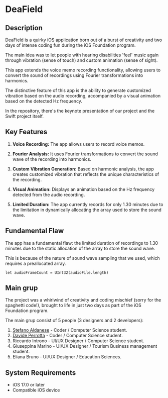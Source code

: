 # DeaField

## Description
DeaField is a quirky iOS application born out of a burst of creativity and two days of intense coding fun during the iOS Foundation program.

The main idea was to let people with hearing disabilities 'feel' music again through vibration (sense of touch) and custom animation (sense of sight).

This app extends the voice memo recording functionality, allowing users to convert the sound of recordings using Fourier transformations into harmonics.

The distinctive feature of this app is the ability to generate customized vibration based on the audio recording, accompanied by a visual animation based on the detected Hz frequency.

In the repository, there's the keynote presentation of our project and the Swift project itself.

## Key Features
1. **Voice Recording:** The app allows users to record voice memos.

2. **Fourier Analysis:** It uses Fourier transformations to convert the sound wave of the recording into harmonics.

3. **Custom Vibration Generation:** Based on harmonic analysis, the app creates customized vibration that reflects the unique characteristics of the recording.

4. **Visual Animation:** Displays an animation based on the Hz frequency detected from the audio recording.

5. **Limited Duration:** The app currently records for only 1.30 minutes due to the limitation in dynamically allocating the array used to store the sound wave.

## Fundamental Flaw
The app has a fundamental flaw: the limited duration of recordings to 1.30 minutes due to the static allocation of the array to store the sound wave.

This is because of the nature of sound wave sampling that we used, which requires a preallocated array.


`let audioFrameCount = UInt32(audioFile.length)`


## Main grup
The project was a whirlwind of creativity and coding mischief (sorry for the spaghetti code!), brought to life in just two days as part of the iOS Foundation program. 

The main grup consist of 5 people (3 designers and 2 developers):

1. [Stefano Aldanese](https://github.com/StefanoAldanese) - Coder / Computer Science student.
2. [Davide Perrotta](https://github.com/Davide002001) - Coder / Computer Science student.
3. Riccardo Introno - UI/UX Designer / Computer Science student.
4. Giuseppina Marino - UI/UX Designer / Tourism Business management student.
5. Eliana Bruno - UI/UX Designer / Education Sciences.

## System Requirements
- iOS 17.0 or later
- Compatible iOS device
